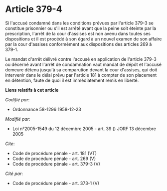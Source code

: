 # Article 379-4

Si l'accusé condamné dans les conditions prévues par l'article 379-3 se constitue prisonnier ou s'il est arrêté avant que la
peine soit éteinte par la prescription, l'arrêt de la cour d'assises est non avenu dans toutes ses dispositions et il est
procédé à son égard à un nouvel examen de son affaire par la cour d'assises conformément aux dispositions des articles 269 à
379-1. 

Le mandat d'arrêt délivré contre l'accusé en application de l'article 379-3 ou décerné avant l'arrêt de condamnation vaut
mandat de dépôt et l'accusé demeure détenu jusqu'à sa comparution devant la cour d'assises, qui doit intervenir dans le délai
prévu par l'article 181 à compter de son placement en détention, faute de quoi il est immédiatement remis en liberté.

**Liens relatifs à cet article**

_Codifié par_:

  - Ordonnance 58-1296 1958-12-23

_Modifié par_:

  - Loi n°2005-1549 du 12 décembre 2005 - art. 39 () JORF 13 décembre 2005

_Cite_:

  - Code de procédure pénale - art. 181 (VT)
  - Code de procédure pénale - art. 269 (V)
  - Code de procédure pénale - art. 379-3 (V)

_Cité par_:

  - Code de procédure pénale - art. 373-1 (V)
